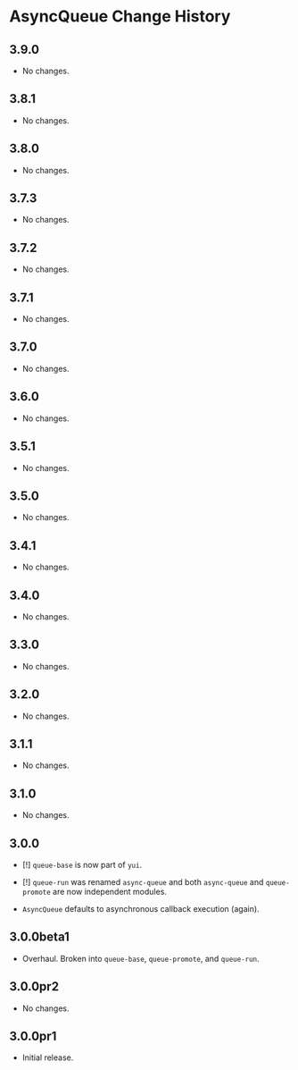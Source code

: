 AsyncQueue Change History
=========================

3.9.0
-----

* No changes.

3.8.1
-----

* No changes.

3.8.0
-----

* No changes.

3.7.3
-----

* No changes.

3.7.2
-----

* No changes.

3.7.1
-----

* No changes.

3.7.0
-----

* No changes.

3.6.0
-----

* No changes.

3.5.1
-----

* No changes.

3.5.0
-----

  * No changes.

3.4.1
-----

  * No changes.

3.4.0
-----

  * No changes.

3.3.0
-----

  * No changes.

3.2.0
-----

  * No changes.

3.1.1
-----

  * No changes.

3.1.0
-----

  * No changes.

3.0.0
-----

  * [!] `queue-base` is now part of `yui`.

  * [!] `queue-run` was renamed `async-queue` and both `async-queue` and
    `queue-promote` are now independent modules.

  * `AsyncQueue` defaults to asynchronous callback execution (again).

3.0.0beta1
------------

  * Overhaul. Broken into `queue-base`, `queue-promote`, and `queue-run`.

3.0.0pr2
---------

  * No changes.

3.0.0pr1
---------

  * Initial release.
